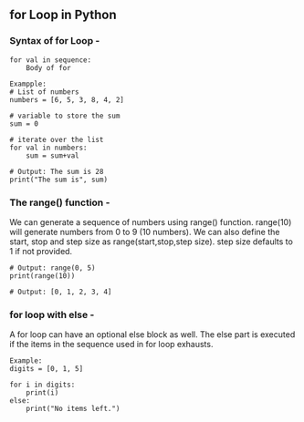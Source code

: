 ## for Loop in Python

### Syntax of for Loop - 

```
for val in sequence:
	Body of for
  
Exampple:
# List of numbers
numbers = [6, 5, 3, 8, 4, 2]

# variable to store the sum
sum = 0

# iterate over the list
for val in numbers:
	sum = sum+val

# Output: The sum is 28
print("The sum is", sum)
```

### The range() function - 

We can generate a sequence of numbers using range() function. range(10) will generate numbers from 0 to 9 (10 numbers).
We can also define the start, stop and step size as range(start,stop,step size). step size defaults to 1 if not provided.
```
# Output: range(0, 5)
print(range(10))

# Output: [0, 1, 2, 3, 4]
```
### for loop with else -

A for loop can have an optional else block as well. The else part is executed if the items in the sequence used in for loop exhausts.
```
Example:
digits = [0, 1, 5]

for i in digits:
    print(i)
else:
    print("No items left.")
```
